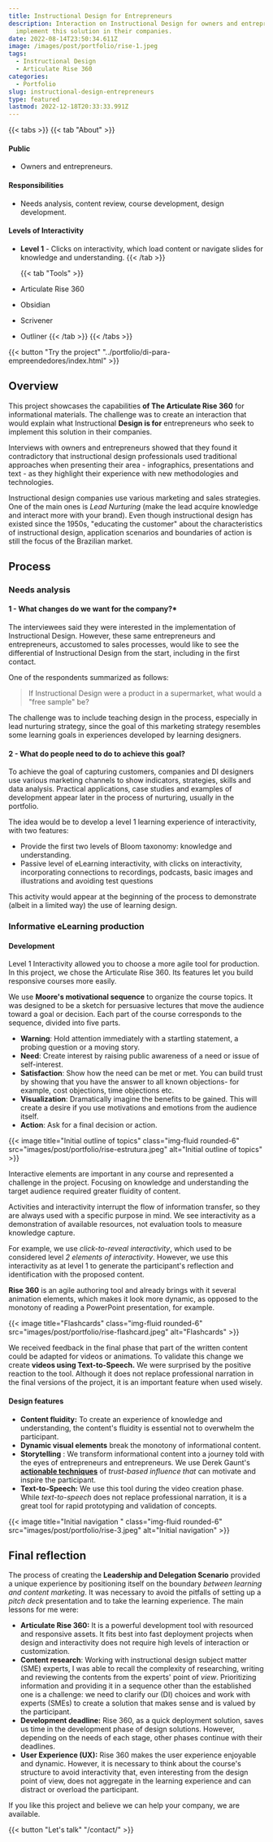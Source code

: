 ```yaml
---
title: Instructional Design for Entrepreneurs
description: Interaction on Instructional Design for owners and entrepreneurs who seek to
  implement this solution in their companies.
date: 2022-08-14T23:50:34.611Z
image: /images/post/portfolio/rise-1.jpeg
tags:
  - Instructional Design
  - Articulate Rise 360
categories:
  - Portfolio
slug: instructional-design-entrepreneurs
type: featured
lastmod: 2022-12-18T20:33:33.991Z
---
```


{{< tabs >}}
 {{< tab "About" >}}
#### Public 
- Owners and entrepreneurs. 

#### Responsibilities 
- Needs analysis, content review, course development, design development. 

#### Levels of Interactivity
- **Level 1** - Clicks on interactivity, which load content or navigate slides for knowledge and understanding. 
  {{< /tab >}}

  {{< tab "Tools" >}}
- Articulate Rise 360 
- Obsidian 
- Scrivener 
- Outliner 
  {{< /tab >}}
{{< /tabs >}}

{{< button "Try the project" "../portfolio/di-para-empreendedores/index.html" >}}


## Overview 

This project showcases the capabilities **of The Articulate Rise 360** for informational materials. The challenge was to create an interaction that would explain what Instructional **Design is for** entrepreneurs who seek to implement this solution in their companies. 

Interviews with owners and entrepreneurs showed that they found it contradictory that instructional design professionals used traditional approaches when presenting their area - infographics, presentations and text - as they highlight their experience with new methodologies and technologies. 

Instructional design companies use various marketing and sales strategies. One of the main ones is *Lead Nurturing* (make the lead acquire knowledge and interact more with your brand). Even though instructional design has existed since the 1950s, "educating the customer" about the characteristics of instructional design, application scenarios and boundaries of action is still the focus of the Brazilian market. 

## Process 

### Needs analysis 

#### 1 - What changes do we want for the company?*

The interviewees said they were interested in the implementation of Instructional Design. However, these same entrepreneurs and entrepreneurs, accustomed to sales processes, would like to see the differential of Instructional Design from the start, including in the first contact. 

One of the respondents summarized as follows: 

>If Instructional Design were a product in a supermarket, what would a "free sample" be? 

The challenge was to include teaching design in the process, especially in lead nurturing strategy, since the goal of this marketing strategy resembles some learning goals in experiences developed by learning designers. 

#### 2 - What do people need to do to achieve this goal?

To achieve the goal of capturing customers, companies and DI designers use various marketing channels to show indicators, strategies, skills and data analysis. Practical applications, case studies and examples of development appear later in the process of nurturing, usually in the portfolio. 

The idea would be to develop a level 1 learning experience of interactivity, with two features: 

- Provide the first two levels of Bloom taxonomy: knowledge and understanding. 
- Passive level of eLearning interactivity, with clicks on interactivity, incorporating connections to recordings, podcasts, basic images and illustrations and avoiding test questions 

This activity would appear at the beginning of the process to demonstrate (albeit in a limited way) the use of learning design. 

### Informative eLearning production 

#### Development

Level 1 Interactivity allowed you to choose a more agile tool for production. In this project, we chose the Articulate Rise 360. Its features let you build responsive courses more easily. 

We use **Moore's motivational sequence** to organize the course topics. It was designed to be a sketch for persuasive lectures that move the audience toward a goal or decision. Each part of the course corresponds to the sequence, divided into five parts. 

- **Warning**: Hold attention immediately with a startling statement, a probing question or a moving story. 
- **Need**: Create interest by raising public awareness of a need or issue of self-interest. 
- **Satisfaction**: Show how the need can be met or met. You can build trust by showing that you have the answer to all known objections- for example, cost objections, time objections etc. 
- **Visualization**: Dramatically imagine the benefits to be gained. This will create a desire if you use motivations and emotions from the audience itself. 
- **Action**: Ask for a final decision or action. 

{{< image title="Initial outline of topics"  class="img-fluid rounded-6" src="images/post/portfolio/rise-estrutura.jpeg" alt="Initial outline of topics" >}}

Interactive elements are important in any course and represented a challenge in the project. Focusing on knowledge and understanding the target audience required greater fluidity of content. 

Activities and interactivity interrupt the flow of information transfer, so they are always used with a specific purpose in mind. We see interactivity as a demonstration of available resources, not evaluation tools to measure knowledge capture. 

For example, we use *click-to-reveal interactivity*, which used to be considered level *2 elements of interactivity*. However, we use this interactivity as at level 1 to generate the participant's reflection and identification with the proposed content. 

**Rise 360** is an agile authoring tool and already brings with it several animation elements, which makes it look more dynamic, as opposed to the monotony of reading a PowerPoint presentation, for example. 

{{< image title="Flashcards" class="img-fluid rounded-6" src="images/post/portfolio/rise-flashcard.jpeg" alt="Flashcards" >}}

We received feedback in the final phase that part of the written content could be adapted for videos or animations. To validate this change we create **videos using Text-to-Speech.** We were surprised by the positive reaction to the tool. Although it does not replace professional narration in the final versions of the project, it is an important feature when used wisely. 

#### Design features

- **Content fluidity:** To create an experience of knowledge and understanding, the content's fluidity is essential not to overwhelm the participant. 
- **Dynamic visual elements** break the monotony of informational content. 
- **Storytelling** : We transform informational content into a journey told with the eyes of entrepreneurs and entrepreneurs. We use Derek Gaunt's [**actionable techniques**](https://www.amazon.com.br/Ego-Authority-Failure-Intelligence-Negotiator-ebook/dp/B09TMVPYSY/) of *trust-based influence that* can motivate and inspire the participant. 
- **Text-to-Speech:** We use this tool during the video creation phase. While *text-to-speech* does not replace professional narration, it is a great tool for rapid prototyping and validation of concepts. 

{{< image title="Initial navigation " class="img-fluid rounded-6" src="images/post/portfolio/rise-3.jpeg" alt="Initial navigation" >}}

## Final reflection

The process of creating the **Leadership and Delegation Scenario** provided a unique experience by positioning itself on the boundary *between learning* *and content marketing*. It was necessary to avoid the pitfalls of setting up a *pitch deck* presentation and to take the learning experience. The main lessons for me were: 

- **Articulate Rise 360:** It is a powerful development tool with resourced and responsive assets. It fits best into fast deployment projects when design and interactivity does not require high levels of interaction or customization. 
- **Content research**: Working with instructional design subject matter (SME) experts, I was able to recall the complexity of researching, writing and reviewing the contents from the experts' point of *view*. Prioritizing information and providing it in a sequence other than the established one is a challenge: we need to clarify our (DI) choices and work with experts (SMEs) to create a solution that makes sense and is valued by the participant. 
- **Development deadline:** Rise 360, as a quick deployment solution, saves us time in the development phase of design solutions. However, depending on the needs of each stage, other phases continue with their deadlines. 
- **User Experience (UX):** Rise 360 makes the user experience enjoyable and dynamic. However, it is necessary to think about the course's structure to avoid interactivity that, even interesting from the design point of view, does not aggregate in the learning experience and can distract or overload the participant. 

If you like this project and believe we can help your company, we are available. 

{{< button "Let's talk" "/contact/" >}}